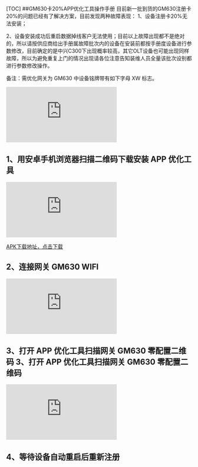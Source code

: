 [TOC]
##GM630卡20%APP优化工具操作手册 
目前新一批到货的GM630注册卡20%的问题已经有了解决方案，目前发现两种故障表现：
1、设备注册卡20%无法安装；

2、设备安装成功后重启数据掉线客户无法使用；目前以上故障出现都不是绝对的，所以请按供应商给出手册属故障批次内的设备在安装前都按手册度设备进行参数修改，目前确定的是中兴C300下出现概率较高，其它OLT设备也可能出现同样故障，所以为避免重复上门的情况出现请各位注意告知装维人员全量该批次设别都进行参数修改操作。

备注：需优化网关为 GM630 中设备铭牌带有如下字母 XW 标志。
 
![](http://wiki.isbg.cn/server/index.php?s=/api/attachment/visitFile/sign/afa74bec69bad0b57f7509337bb5abc0)
##  1、用安卓手机浏览器扫描二维码下载安装 APP 优化工具 
![](http://wiki.isbg.cn/server/index.php?s=/api/attachment/visitFile/sign/830bd6669b2d7729fc0315510491d78d)

[APK下载地址，点击下载](http://wangmaoyuan.oss-cn-qingdao.aliyuncs.com/app-tools-release.apk "APK下载地址，点击下载")

##  2、连接网关 GM630 WIFI 
![](http://wiki.isbg.cn/server/index.php?s=/api/attachment/visitFile/sign/a4ab2b82a0b546318c793344c0f645fc)

## 3、打开 APP 优化工具扫描网关 GM630 零配置二维码 3、打开 APP 优化工具扫描网关 GM630 零配置二维码 
![](http://wiki.isbg.cn/server/index.php?s=/api/attachment/visitFile/sign/2de776b27b275858f8e2acc205ea2baa)

## 4、等待设备自动重启后重新注册
